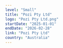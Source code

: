 ```yaml
---
level: "Small"
title: "Pozi Pty Ltd"
logo: "Pozi Pty Ltd.png"
startDate: "2025-01-01"
endDate: "2026-02-28"
link: "Pozi Pty Ltd"
country: "Australia"
---
```

